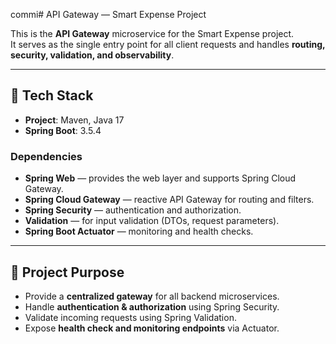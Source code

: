  commi# API Gateway — Smart Expense Project

This is the **API Gateway** microservice for the Smart Expense project.  
It serves as the single entry point for all client requests and handles **routing, security, validation, and observability**.

---

## 🚀 Tech Stack

- **Project**: Maven, Java 17
- **Spring Boot**: 3.5.4

### Dependencies
- **Spring Web** — provides the web layer and supports Spring Cloud Gateway.
- **Spring Cloud Gateway** — reactive API Gateway for routing and filters.
- **Spring Security** — authentication and authorization.
- **Validation** — for input validation (DTOs, request parameters).
- **Spring Boot Actuator** — monitoring and health checks.
---

## 📂 Project Purpose
- Provide a **centralized gateway** for all backend microservices.
- Handle **authentication & authorization** using Spring Security.
- Validate incoming requests using Spring Validation.
- Expose **health check and monitoring endpoints** via Actuator.
